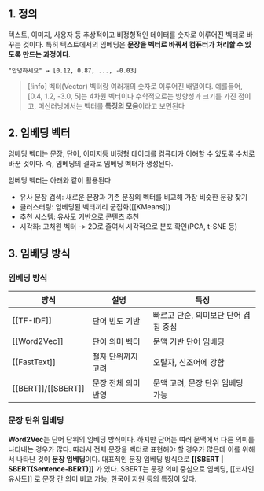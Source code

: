 ## 1. 정의
텍스트, 이미지, 사용자 등 추상적이고 비정형적인 데이터를 숫자로 이루어진 벡터로 바꾸는 것이다. 특히 텍스트에서의 임베딩은 **문장을 벡터로 바꿔서 컴퓨터가 처리할 수 있도록 만드는 과정이다**.

```
"안녕하세요" → [0.12, 0.87, ..., -0.03]
```

> [!info] 벡터(Vector)
> 벡터랑 여러개의 숫자로 이루어진 배열이다.
> 예를들어, [0.4, 1.2, -3.0, 5]는 4차원 벡터이다
> 수학적으로는 방향성과 크기를 가진 점이고, 머신러닝에서는 벡터를 **특징의 모음**이라고 보면된다

## 2. 임베딩 벡터
임베딩 벡터는 문장, 단어, 이미지등 비정형 데이터를 컴퓨터가 이해할 수 있도록 수치로 바꾼 것이다. 즉, 임베딩의 결과로 임베딩 벡터가 생성된다.

임베딩 벡터는 아래와 같이 활용된다
- 유사 문장 검색: 새로운 문장과 기존 문장의 벡터를 비교해 가장 비슷한 문장  찾기
- 클러스터링: 임베딩된 벡터끼리 군집화([[KMeans]])
- 추천 시스템: 유사도 기반으로 콘텐츠 추천
- 시각화: 고처원 벡터 -> 2D로 줄여서 시각적으로 분포 확인(PCA, t-SNE 등)
## 3. 임베딩 방식
### 임베딩 방식

| 방식                 | 설명          | 특징                    |
| ------------------ | ----------- | --------------------- |
| [[TF-IDF]]         | 단어 빈도 기반    | 빠르고 단순, 의미보단 단어 겹침 중심 |
| [[Word2Vec]]       | 단어 의미 벡터    | 문맥 기반 단어 임베딩          |
| [[FastText]]       | 철자 단위까지 고려  | 오탈자, 신조어에 강함          |
| [[BERT]]/[[SBERT]] | 문장 전체 의미 반영 | 문맥 고려, 문장 단위 임베딩 가능   |
### 문장 단위 임베딩
**Word2Vec**는 단어 단위의 임베딩 방식이다. 하지만 단어는 여러 문맥에서 다른 의미를 나타내는 경우가 많다. 따라서 전체 문장을 벡터로 표현해야 할 경우가 많은데 이를 위해서 나타난 것이 **문장 임베딩**이다. 대표적인 문장 임베딩 방식으로 **[[SBERT | SBERT(Sentence-BERT)]]** 가 있다. SBERT는 문장 의미 중심으로 임베딩, [[코사인 유사도]] 로 문장 간 의미 비교 가능, 한국어 지원 등의 특징이 있다.


